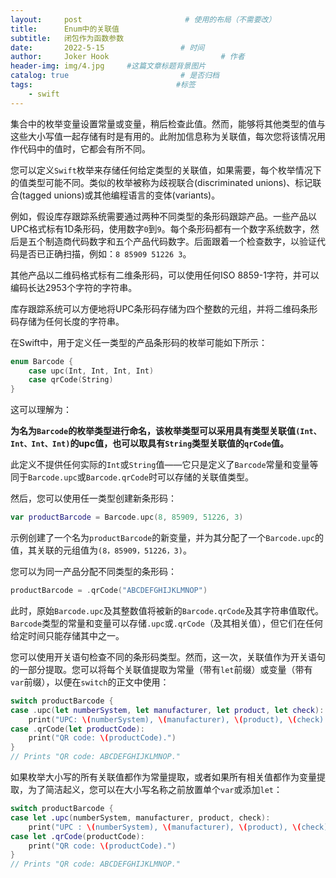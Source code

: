 ```yaml
---
layout:     post                       # 使用的布局（不需要改）
title:      Enum中的关联值
subtitle:   闭包作为函数参数
date:       2022-5-15                 # 时间
author:     Joker Hook                         # 作者
header-img: img/4.jpg     #这篇文章标题背景图片
catalog: true                         # 是否归档
tags:                                #标签
    - swift
---
```


集合中的枚举变量设置常量或变量，稍后检查此值。然而，能够将其他类型的值与这些大小写值一起存储有时是有用的。此附加信息称为关联值，每次您将该情况用作代码中的值时，它都会有所不同。

您可以定义`Swift`枚举来存储任何给定类型的关联值，如果需要，每个枚举情况下的值类型可能不同。类似的枚举被称为歧视联合(discriminated unions)、标记联合(tagged unions)或其他编程语言的变体(variants)。

例如，假设库存跟踪系统需要通过两种不同类型的条形码跟踪产品。一些产品以UPC格式标有1D条形码，使用数字`0`到`9`。每个条形码都有一个数字系统数字，然后是五个制造商代码数字和五个产品代码数字。后面跟着一个检查数字，以验证代码是否已正确扫描，例如：`8 85909 51226 3`。

其他产品以二维码格式标有二维条形码，可以使用任何ISO 8859-1字符，并可以编码长达2953个字符的字符串。

库存跟踪系统可以方便地将UPC条形码存储为四个整数的元组，并将二维码条形码存储为任何长度的字符串。

在Swift中，用于定义任一类型的产品条形码的枚举可能如下所示：
```swift
enum Barcode {
    case upc(Int, Int, Int, Int)
    case qrCode(String)
}
```

这可以理解为：

**为名为`Barcode`的枚举类型进行命名，该枚举类型可以采用具有类型关联值`(Int、Int、Int、Int)`的upc值，也可以取具有`String`类型关联值的`qrCode`值。**

此定义不提供任何实际的`Int`或`String`值——它只是定义了`Barcode`常量和变量等同于`Barcode.upc`或`Barcode.qrCode`时可以存储的关联值类型。

然后，您可以使用任一类型创建新条形码：
```swift
var productBarcode = Barcode.upc(8, 85909, 51226, 3)
```

示例创建了一个名为`productBarcode`的新变量，并为其分配了一个`Barcode.upc`的值，其关联的元组值为`(8，85909，51226，3)`。

您可以为同一产品分配不同类型的条形码：
```swift
productBarcode = .qrCode("ABCDEFGHIJKLMNOP")
```

此时，原始`Barcode.upc`及其整数值将被新的`Barcode.qrCode`及其字符串值取代。`Barcode`类型的常量和变量可以存储`.upc`或`.qrCode`（及其相关值），但它们在任何给定时间只能存储其中之一。

您可以使用开关语句检查不同的条形码类型。然而，这一次，关联值作为开关语句的一部分提取。您可以将每个关联值提取为常量（带有`let`前缀）或变量（带有`var`前缀），以便在`switch`的正文中使用：
```swift
switch productBarcode {
case .upc(let numberSystem, let manufacturer, let product, let check):
    print("UPC: \(numberSystem), \(manufacturer), \(product), \(check).")
case .qrCode(let productCode):
    print("QR code: \(productCode).")
}
// Prints "QR code: ABCDEFGHIJKLMNOP."
```

如果枚举大小写的所有关联值都作为常量提取，或者如果所有相关值都作为变量提取，为了简洁起义，您可以在大小写名称之前放置单个`var`或添加`let`：
```swift
switch productBarcode {
case let .upc(numberSystem, manufacturer, product, check):
    print("UPC : \(numberSystem), \(manufacturer), \(product), \(check).")
case let .qrCode(productCode):
    print("QR code: \(productCode).")
}
// Prints "QR code: ABCDEFGHIJKLMNOP."
```
